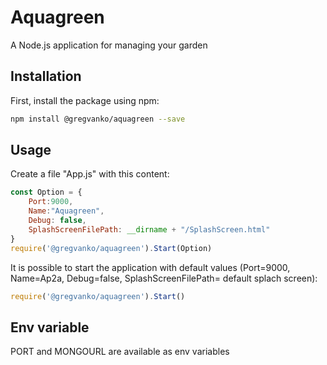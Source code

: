# Aquagreen
A Node.js application for managing your garden

## Installation
First, install the package using npm:
```bash
npm install @gregvanko/aquagreen --save
```

## Usage
Create a file "App.js" with this content:
```js
const Option = {
    Port:9000,
    Name:"Aquagreen",
    Debug: false,
    SplashScreenFilePath: __dirname + "/SplashScreen.html"
}
require('@gregvanko/aquagreen').Start(Option)
```

It is possible to start the application with default values (Port=9000, Name=Ap2a, Debug=false, SplashScreenFilePath= default splach screen):
```js
require('@gregvanko/aquagreen').Start()
```

## Env variable
PORT and MONGOURL are available as env variables